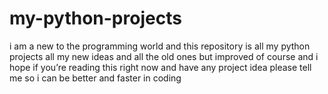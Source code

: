 # my-python-projects
i am a new to the programming world and this repository is all my python projects all my new ideas and all the old ones but improved of course and i hope if you’re reading this right now and have any project idea please tell me so i can be better and faster in coding
